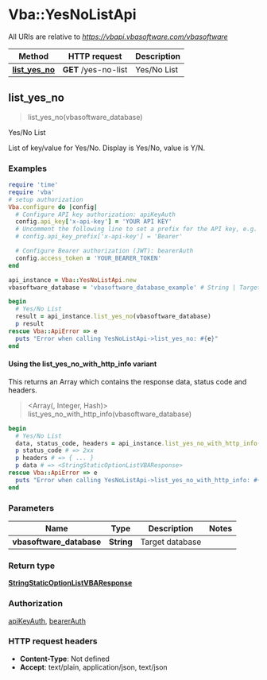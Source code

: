 # Vba::YesNoListApi

All URIs are relative to *https://vbapi.vbasoftware.com/vbasoftware*

| Method | HTTP request | Description |
| ------ | ------------ | ----------- |
| [**list_yes_no**](YesNoListApi.md#list_yes_no) | **GET** /yes-no-list | Yes/No List |


## list_yes_no

> <StringStaticOptionListVBAResponse> list_yes_no(vbasoftware_database)

Yes/No List

List of key/value for Yes/No. Display is Yes/No, value is Y/N.

### Examples

```ruby
require 'time'
require 'vba'
# setup authorization
Vba.configure do |config|
  # Configure API key authorization: apiKeyAuth
  config.api_key['x-api-key'] = 'YOUR API KEY'
  # Uncomment the following line to set a prefix for the API key, e.g. 'Bearer' (defaults to nil)
  # config.api_key_prefix['x-api-key'] = 'Bearer'

  # Configure Bearer authorization (JWT): bearerAuth
  config.access_token = 'YOUR_BEARER_TOKEN'
end

api_instance = Vba::YesNoListApi.new
vbasoftware_database = 'vbasoftware_database_example' # String | Target database

begin
  # Yes/No List
  result = api_instance.list_yes_no(vbasoftware_database)
  p result
rescue Vba::ApiError => e
  puts "Error when calling YesNoListApi->list_yes_no: #{e}"
end
```

#### Using the list_yes_no_with_http_info variant

This returns an Array which contains the response data, status code and headers.

> <Array(<StringStaticOptionListVBAResponse>, Integer, Hash)> list_yes_no_with_http_info(vbasoftware_database)

```ruby
begin
  # Yes/No List
  data, status_code, headers = api_instance.list_yes_no_with_http_info(vbasoftware_database)
  p status_code # => 2xx
  p headers # => { ... }
  p data # => <StringStaticOptionListVBAResponse>
rescue Vba::ApiError => e
  puts "Error when calling YesNoListApi->list_yes_no_with_http_info: #{e}"
end
```

### Parameters

| Name | Type | Description | Notes |
| ---- | ---- | ----------- | ----- |
| **vbasoftware_database** | **String** | Target database |  |

### Return type

[**StringStaticOptionListVBAResponse**](StringStaticOptionListVBAResponse.md)

### Authorization

[apiKeyAuth](../README.md#apiKeyAuth), [bearerAuth](../README.md#bearerAuth)

### HTTP request headers

- **Content-Type**: Not defined
- **Accept**: text/plain, application/json, text/json


